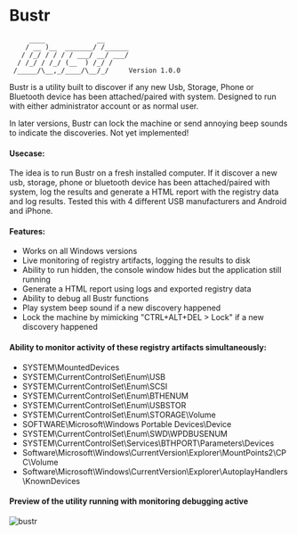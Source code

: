 # Bustr

```
     ____             __
    / __ )__  _______/ /______
   / /_/ / / / / ___/ __/ ___/
  / /_/ / /_/ (__  ) /_/ /    
 /_____/\__,_/____/\__/_/     Version 1.0.0
 ```

Bustr is a utility built to discover if any new Usb, Storage, Phone or Bluetooth device has been attached/paired with system. Designed to run with either administrator account or as normal user.

In later versions, Bustr can lock the machine or send annoying beep sounds to indicate the discoveries. Not yet implemented!

#### Usecase:
The idea is to run Bustr on a fresh installed computer. If it discover a new usb, storage, phone or bluetooth device has been attached/paired with system, log the results and generate a HTML report with the registry data and log results. Tested this with 4 different USB manufacturers and Android and iPhone.

#### Features:
   * Works on all Windows versions
   * Live monitoring of registry artifacts, logging the results to disk
   * Ability to run hidden, the console window hides but the application still running
   * Generate a HTML report using logs and exported registry data
   * Ability to debug all Bustr functions
   * Play system beep sound if a new discovery happened
   * Lock the machine by mimicking "CTRL+ALT+DEL > Lock" if a new discovery happened
   
#### Ability to monitor activity of these registry artifacts simultaneously:
   * SYSTEM\MountedDevices
   * SYSTEM\CurrentControlSet\Enum\USB
   * SYSTEM\CurrentControlSet\Enum\SCSI
   * SYSTEM\CurrentControlSet\Enum\BTHENUM
   * SYSTEM\CurrentControlSet\Enum\USBSTOR
   * SYSTEM\CurrentControlSet\Enum\STORAGE\Volume
   * SOFTWARE\Microsoft\Windows Portable Devices\Device
   * SYSTEM\CurrentControlSet\Enum\SWD\WPDBUSENUM
   * SYSTEM\CurrentControlSet\Services\BTHPORT\Parameters\Devices
   * Software\Microsoft\Windows\CurrentVersion\Explorer\MountPoints2\CPC\Volume
   * Software\Microsoft\Windows\CurrentVersion\Explorer\AutoplayHandlers\KnownDevices

#### Preview of the utility running with monitoring debugging active
![bustr](https://i.imgur.com/DJUg7Oj.jpg)
